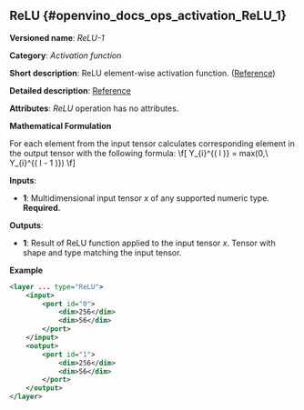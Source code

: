 ## ReLU <a name="ReLU"></a> {#openvino_docs_ops_activation_ReLU_1}

**Versioned name**: *ReLU-1*

**Category**: *Activation function*

**Short description**: ReLU element-wise activation function. ([Reference](http://caffe.berkeleyvision.org/tutorial/layers/relu.html))

**Detailed description**: [Reference](https://github.com/Kulbear/deep-learning-nano-foundation/wiki/ReLU-and-Softmax-Activation-Functions#rectified-linear-units)

**Attributes**: *ReLU* operation has no attributes.

**Mathematical Formulation**

For each element from the input tensor calculates corresponding
 element in the output tensor with the following formula:
 \f[
 Y_{i}^{( l )} = max(0,\ Y_{i}^{( l - 1 )})
 \f]

**Inputs**:

*   **1**: Multidimensional input tensor *x* of any supported numeric type. **Required.**

**Outputs**:

*   **1**: Result of ReLU function applied to the input tensor *x*. Tensor with shape and type matching the input tensor.

**Example**

```xml
<layer ... type="ReLU">
    <input>
        <port id="0">
            <dim>256</dim>
            <dim>56</dim>
        </port>
    </input>
    <output>
        <port id="1">
            <dim>256</dim>
            <dim>56</dim>
        </port>
    </output>
</layer>

```
